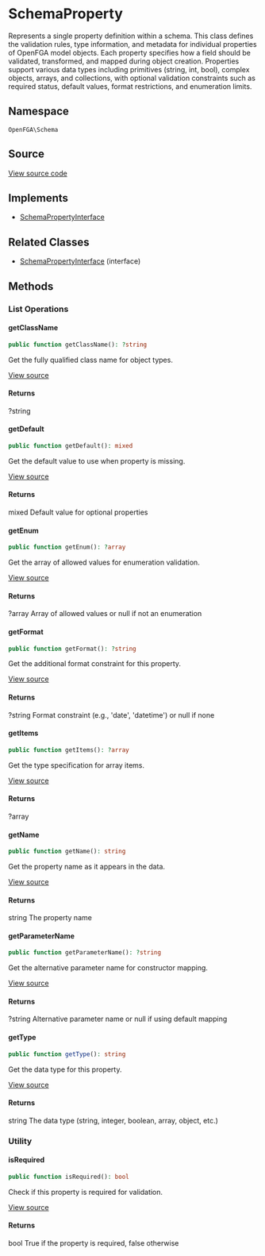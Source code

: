 # SchemaProperty

Represents a single property definition within a schema. This class defines the validation rules, type information, and metadata for individual properties of OpenFGA model objects. Each property specifies how a field should be validated, transformed, and mapped during object creation. Properties support various data types including primitives (string, int, bool), complex objects, arrays, and collections, with optional validation constraints such as required status, default values, format restrictions, and enumeration limits.

## Namespace
`OpenFGA\Schema`

## Source
[View source code](https://github.com/evansims/openfga-php/blob/main/src/Schema/SchemaProperty.php)

## Implements
* [SchemaPropertyInterface](SchemaPropertyInterface.md)

## Related Classes
* [SchemaPropertyInterface](Schema/SchemaPropertyInterface.md) (interface)



## Methods

                                                                                                                                    
### List Operations
#### getClassName


```php
public function getClassName(): ?string
```

Get the fully qualified class name for object types.

[View source](https://github.com/evansims/openfga-php/blob/main/src/Schema/SchemaProperty.php#L53)


#### Returns
?string

#### getDefault


```php
public function getDefault(): mixed
```

Get the default value to use when property is missing.

[View source](https://github.com/evansims/openfga-php/blob/main/src/Schema/SchemaProperty.php#L62)


#### Returns
mixed
 Default value for optional properties

#### getEnum


```php
public function getEnum(): ?array
```

Get the array of allowed values for enumeration validation.

[View source](https://github.com/evansims/openfga-php/blob/main/src/Schema/SchemaProperty.php#L71)


#### Returns
?array
 Array of allowed values or null if not an enumeration

#### getFormat


```php
public function getFormat(): ?string
```

Get the additional format constraint for this property.

[View source](https://github.com/evansims/openfga-php/blob/main/src/Schema/SchemaProperty.php#L80)


#### Returns
?string
 Format constraint (e.g., &#039;date&#039;, &#039;datetime&#039;) or null if none

#### getItems


```php
public function getItems(): ?array
```

Get the type specification for array items.

[View source](https://github.com/evansims/openfga-php/blob/main/src/Schema/SchemaProperty.php#L89)


#### Returns
?array

#### getName


```php
public function getName(): string
```

Get the property name as it appears in the data.

[View source](https://github.com/evansims/openfga-php/blob/main/src/Schema/SchemaProperty.php#L98)


#### Returns
string
 The property name

#### getParameterName


```php
public function getParameterName(): ?string
```

Get the alternative parameter name for constructor mapping.

[View source](https://github.com/evansims/openfga-php/blob/main/src/Schema/SchemaProperty.php#L107)


#### Returns
?string
 Alternative parameter name or null if using default mapping

#### getType


```php
public function getType(): string
```

Get the data type for this property.

[View source](https://github.com/evansims/openfga-php/blob/main/src/Schema/SchemaProperty.php#L116)


#### Returns
string
 The data type (string, integer, boolean, array, object, etc.)

### Utility
#### isRequired


```php
public function isRequired(): bool
```

Check if this property is required for validation.

[View source](https://github.com/evansims/openfga-php/blob/main/src/Schema/SchemaProperty.php#L125)


#### Returns
bool
 True if the property is required, false otherwise

